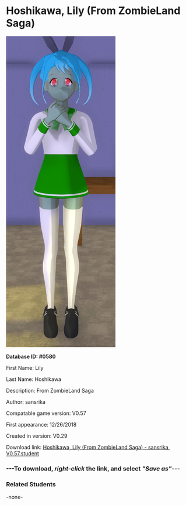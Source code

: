 # Hoshikawa, Lily (From ZombieLand Saga)

<img src="../../Files/Images/Hoshikawa, Lily (From ZombieLand Saga).png" title="Hoshikawa, Lily (From ZombieLand Saga) - sansrika, V0.57">

**Database ID: #0580**

First Name: Lily

Last Name: Hoshikawa

Description: From ZombieLand Saga

Author: sansrika

Compatable game version: V0.57

First appearance: 12/26/2018

Created in version: V0.29

Download link: <a href="https://raw.githubusercontent.com/Arbiter1223/Daigaku-Gurashi-Custom-Students/master/Files/Student%20Files/Hoshikawa%2C%20Lily%20(From%20ZombieLand%20Saga)%20-%20sansrika%2C%20V0.57.student">Hoshikawa, Lily (From ZombieLand Saga) - sansrika, V0.57.student</a>

### ---**To download, _right-click_ the link, and select _"Save as"_**---

### Related Students

-none-
